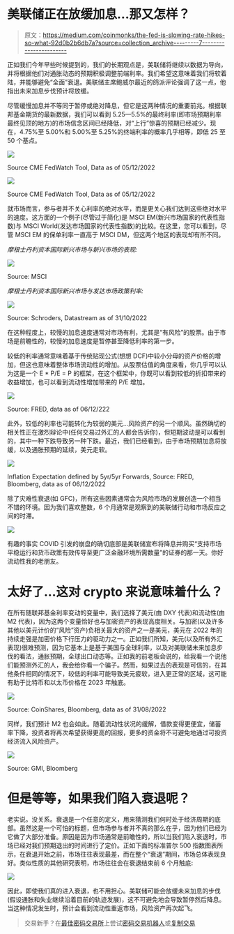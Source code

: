 # 美联储正在放缓加息…那又怎样？

> 原文：<https://medium.com/coinmonks/the-fed-is-slowing-rate-hikes-so-what-92d0b2b6db7a?source=collection_archive---------7----------------------->

正如我们今年早些时候提到的，我们的长期观点是，美联储将继续以数据为导向，并将根据他们对通胀动态的预期积极调整前端利率。我们希望这意味着我们将软着陆，并能够避免“全面”衰退。美联储主席鲍威尔最近的鸽派评论强调了这一点，他指出未来加息步伐预计将放缓。

尽管缓慢加息并不等同于暂停或绝对降息，但它是这两种情况的重要前兆。根据联邦基金期货的最新数据，我们可以看到 5.25—5.5%的最终利率(即市场预期利率最终见顶的地方)的市场信念区间已经降低，对“上行”惊喜的预期已经减少。现在，4.75%至 5.00%和 5.00%至 5.25%的终端利率的概率几乎相等，即低 25 至 50 个基点。

![](img/40d789c38fa179a4b5a22da609ca579d.png)

Source CME FedWatch Tool, Data as of 05/12/2022

![](img/a2be6babb54b3bc31609813a17fb81b3.png)

Source CME FedWatch Tool, Data as of 05/12/2022

就市场而言，参与者并不关心利率的绝对水平，而是更关心我们达到这些绝对水平的速度。这方面的一个例子(尽管过于简化)是 MSCI EM(新兴市场国家的代表性指数)与 MSCI World(发达市场国家的代表性指数)的比较。在这里，您可以看到，尽管 MSCI EM 的保单利率一直高于 MSCI DM，但这两个地区的表现却有所不同。

*摩根士丹利资本国际新兴市场与新兴市场的表现:*

![](img/11ba1bcf53002cf0815ee8741f4cf6b1.png)

Source: MSCI

*摩根士丹利资本国际新兴市场与发达市场政策利率:*

![](img/de51a3060a6072b51fa3f94cb53422b3.png)

Source: Schroders, Datastream as of 31/10/2022

在这种程度上，较慢的加息速度通常对市场有利，尤其是“有风险”的股票。由于市场是前瞻性的，较慢的加息速度是暂停甚至降低利率的第一步。

较低的利率通常意味着基于传统贴现公式(想想 DCF)中较小分母的资产价格的增加，但这也意味着整体市场流动性的增加。从股票估值的角度来看，你几乎可以认为这是一个 E * P/E = P 的框架，在这个框架中，你既可以看到较低的折扣带来的收益增加，也可以看到流动性增加带来的 P/E 增加。

![](img/24ef63396d5bbae3de9d9bcfa6bdcc52.png)

Source: FRED, data as of 06/12/222

此外，较低的利率也可能转化为较弱的美元…风险资产的另一个顺风。虽然确切的相关性正在激烈辩论中(任何交易过外汇的人都会告诉你)，但短期波动是可以看到的，其中一种下跌导致另一种下跌。最近，我们已经看到，由于市场预期加息将放缓，以及通胀预期的延续，美元走软。

![](img/336062249ebc34b70c620c0363f7bb67.png)

Inflation Expectation defined by 5yr/5yr Forwards, Source: FRED, Bloomberg, data as of 06/12/2022

除了灾难性衰退(如 GFC)，所有这些因素通常会为风险市场的发展创造一个相当不错的环境。因为我们喜欢整数，6 个月通常是观察到的美联储行动和市场反应之间的时滞。

![](img/36133bd3c82ee7c88215fc48910236a7.png)

有趣的事实 COVID 引发的崩盘的确切底部是美联储宣布将降息并购买“支持市场平稳运行和货币政策有效传导至更广泛金融环境所需数量”的证券的那一天。你好流动性我的老朋友。

# 太好了…这对 crypto 来说意味着什么？

在所有随联邦基金利率变动的变量中，我们选择了美元(由 DXY 代表)和流动性(由 M2 代表)，因为这两个变量恰好也与加密资产的表现高度相关。与加密(以及许多其他以美元计价的“风险”资产)负相关最大的资产之一是美元，美元在 2022 年的持续走强是加密价格下行压力的驱动力之一。正如我们所知，美元(以及所有外汇表现)很难预测，因为它基本上是基于美国与全球利率，以及对美联储未来加息步伐的看法，通胀预期，全球出口动态等。正如我的前老板会说的，给我看一个说他们能预测外汇的人，我会给你看一个骗子。然而，如果过去的表现是可信的，在其他条件相同的情况下，较低的利率可能导致美元疲软，进入更正常的区域，这可能有助于比特币和以太币价格在 2023 年触底。

![](img/2698894b4b3fe4b8f75a238340db40fc.png)

Source: CoinShares, Bloomberg, data as of 31/08/2022

同样，我们预计 M2 也会如此。随着流动性状况的缓解，借款变得更便宜，储蓄率下降，投资者将再次希望获得更高的回报，更多的资金将不可避免地通过可投资经济流入风险资产。

![](img/062da23496c654186f53f3a59ecd547e.png)

Source: GMI, Bloomberg

# 但是等等，如果我们陷入衰退呢？

老实说。没关系。衰退是一个任意的定义，用来猜测我们何时处于经济周期的底部。虽然这是一个可怕的标题，但市场参与者并不真的那么在乎，因为他们已经为它做了大部分准备。原因是因为市场通常是前瞻性的，所以当我们陷入衰退时，市场已经对我们预期退出的时间进行了定价。正如下面的标准普尔 500 指数图表所示，在衰退开始之前，市场往往表现最差，而在整个“衰退”期间，市场总体表现良好。类似性质的其他研究表明，市场往往会在衰退结束前 6 个月触底:

![](img/6ef89b97988cbc668723a41c65117f21.png)

因此，即使我们真的进入衰退，也不用担心。美联储可能会放缓未来加息的步伐(假设通胀和失业继续沿着目前的轨迹发展)，这不可避免地会导致暂停然后降息。当这种情况发生时，预计会看到流动性重返市场，风险资产再次起飞。

> 交易新手？在[最佳密码交易所](/coinmonks/crypto-exchange-dd2f9d6f3769)上尝试[密码交易机器人](/coinmonks/crypto-trading-bot-c2ffce8acb2a)或[复制交易](/coinmonks/top-10-crypto-copy-trading-platforms-for-beginners-d0c37c7d698c)